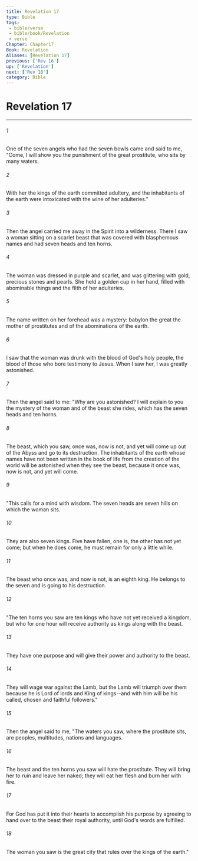 ```yaml
---
title: Revelation 17
type: Bible
tags:
 - bible/verse
 - bible/book/Revelation
 - verse
Chapter: Chapter17
Book: Revelation
Aliases: [Revelation 17]
previous: ['Rev 16']
up: ['Revelation']
next: ['Rev 18']
category: Bible
---
```

# Revelation 17

***


###### 1 
One of the seven angels who had the seven bowls came and said to me, "Come, I will show you the punishment of the great prostitute, who sits by many waters. 

###### 2 
With her the kings of the earth committed adultery, and the inhabitants of the earth were intoxicated with the wine of her adulteries." 

###### 3 
Then the angel carried me away in the Spirit into a wilderness. There I saw a woman sitting on a scarlet beast that was covered with blasphemous names and had seven heads and ten horns. 

###### 4 
The woman was dressed in purple and scarlet, and was glittering with gold, precious stones and pearls. She held a golden cup in her hand, filled with abominable things and the filth of her adulteries. 

###### 5 
The name written on her forehead was a mystery: babylon the great the mother of prostitutes and of the abominations of the earth. 

###### 6 
I saw that the woman was drunk with the blood of God's holy people, the blood of those who bore testimony to Jesus. When I saw her, I was greatly astonished. 

###### 7 
Then the angel said to me: "Why are you astonished? I will explain to you the mystery of the woman and of the beast she rides, which has the seven heads and ten horns. 

###### 8 
The beast, which you saw, once was, now is not, and yet will come up out of the Abyss and go to its destruction. The inhabitants of the earth whose names have not been written in the book of life from the creation of the world will be astonished when they see the beast, because it once was, now is not, and yet will come. 

###### 9 
"This calls for a mind with wisdom. The seven heads are seven hills on which the woman sits. 

###### 10 
They are also seven kings. Five have fallen, one is, the other has not yet come; but when he does come, he must remain for only a little while. 

###### 11 
The beast who once was, and now is not, is an eighth king. He belongs to the seven and is going to his destruction. 

###### 12 
"The ten horns you saw are ten kings who have not yet received a kingdom, but who for one hour will receive authority as kings along with the beast. 

###### 13 
They have one purpose and will give their power and authority to the beast. 

###### 14 
They will wage war against the Lamb, but the Lamb will triumph over them because he is Lord of lords and King of kings--and with him will be his called, chosen and faithful followers." 

###### 15 
Then the angel said to me, "The waters you saw, where the prostitute sits, are peoples, multitudes, nations and languages. 

###### 16 
The beast and the ten horns you saw will hate the prostitute. They will bring her to ruin and leave her naked; they will eat her flesh and burn her with fire. 

###### 17 
For God has put it into their hearts to accomplish his purpose by agreeing to hand over to the beast their royal authority, until God's words are fulfilled. 

###### 18 
The woman you saw is the great city that rules over the kings of the earth." 
